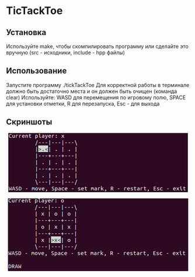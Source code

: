 # TicTackToe

## Установка
Используйте make, чтобы скомпилировать программу или сделайте это вручную (src - исходники, include - hpp файлы)

## Использование
Запустите программу ./tickTackToe
Для корректной работы в терминале должно быть достаточно места и он должен быть очищен (команда clear)
Используйте: WASD для перемещения по игровому полю, SPACE для установки отметки, R для перезапуска, Esc - для выхода

## Скриншоты

<p align="center"><img src="img/example1.png"></p>
<p align="center"><img src="img/example2.png"></p>